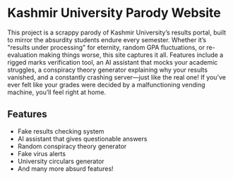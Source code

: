 # Kashmir University Parody Website

This project is a scrappy parody of Kashmir University’s results portal, built to mirror the absurdity students endure every semester. Whether it’s "results under processing" for eternity, random GPA fluctuations, or re-evaluation making things worse, this site captures it all. Features include a rigged marks verification tool, an AI assistant that mocks your academic struggles, a conspiracy theory generator explaining why your results vanished, and a constantly crashing server—just like the real one! If you’ve ever felt like your grades were decided by a malfunctioning vending machine, you’ll feel right at home.

## Features

- Fake results checking system
- AI assistant that gives questionable answers
- Random conspiracy theory generator
- Fake virus alerts
- University circulars generator
- And many more absurd features!

